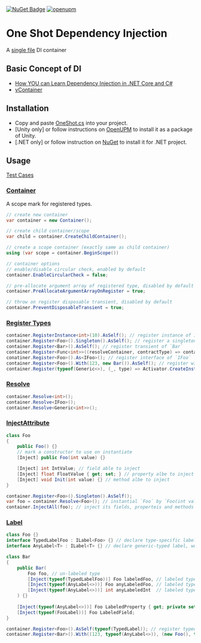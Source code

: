 [![NuGet Badge](https://buildstats.info/nuget/OneShot)](https://www.nuget.org/packages/OneShot/)
[![openupm](https://img.shields.io/npm/v/com.quabug.one-shot-injection?label=openupm&registry_uri=https://package.openupm.com)](https://openupm.com/packages/com.quabug.one-shot-injection/)

# One Shot Dependency Injection
A [single file](Packages/com.quabug.one-shot-injection/OneShot.cs) DI container

## Basic Concept of DI
- [How YOU can Learn Dependency Injection in .NET Core and C#](https://softchris.github.io/pages/dotnet-di.html)
- [vContainer](https://vcontainer.hadashikick.jp/about/what-is-di)

## Installation
- Copy and paste [OneShot.cs](Packages/com.quabug.one-shot-injection/OneShot.cs) into your project.
- [Unity only] or follow instructions on [OpenUPM](https://openupm.com/packages/com.quabug.one-shot-injection) to install it as a package of Unity.
- [.NET only] or follow instruction on [NuGet](https://www.nuget.org/packages/OneShot/) to install it for .NET project.

## Usage
[Test Cases](Assets/Tests)

### [Container](Packages/com.quabug.one-shot-injection/OneShot.cs#L39)
A scope mark for registered types.

``` c#
// create new container
var container = new Container();

// create child container/scope
var child = container.CreateChildContainer();

// create a scope container (exactly same as child container)
using (var scope = container.BeginScope())

// container options
// enable/disable circular check, enabled by default
container.EnableCircularCheck = false;

// pre-allocate argument array of registered type, disabled by default
container.PreAllocateArgumentArrayOnRegister = true;

// throw on register disposable transient, disabled by default
container.PreventDisposableTransient = true;
```

### [Register Types](Packages/com.quabug.one-shot-injection/OneShot.cs#L147)
``` c#
container.RegisterInstance<int>(10).AsSelf(); // register instance of int
container.Register<Foo>().Singleton().AsSelf(); // register a singleton of `Foo`
container.Register<Bar>().AsSelf(); // register transient of `Bar`
container.Register<Func<int>>((resolveContainer, contractType) => container.Resolve<Foo>().GetIntValue).AsSelf(); // register `Func<int>`
conatiner.Register<Foo>().As<IFoo>(); // register interface of `IFoo`
container.Register<Foo>().With(123, new Bar()).AsSelf(); // register with certain instances
container.Register(typeof(Generic<>), (_, type) => Activator.CreateInstance(type)).As(typeof(Generic<>)); // register generic type
```

### [Resolve](Packages/com.quabug.one-shot-injection/OneShot.cs#L88)
``` c#
container.Resolve<int>();
container.Resolve<IFoo>();
container.Resolve<Generic<int>>();
```

### [InjectAttribute](Packages/com.quabug.one-shot-injection/OneShot.cs#L291)
``` c#
class Foo
{
    public Foo() {}
    // mark a constructor to use on instantiate
    [Inject] public Foo(int value) {}

    [Inject] int IntValue; // field able to inject
    [Inject] float FloatValue { get; set; } // property albe to inject
    [Inject] void Init(int value) {} // method albe to inject
}

container.Register<Foo>().Singleton().AsSelf();
var foo = container.Resolve<Foo>(); // instantial `Foo` by `Foo(int value)`
container.InjectAll(foo); // inject its fields, properteis and methods
```

### [Label](Packages/com.quabug.one-shot-injection/OneShot.cs#L298)
``` c#
class Foo {}
interface TypedLabelFoo : ILabel<Foo> {} // declare type-specific label, will throw on labeling other type
interface AnyLabel<T> : ILabel<T> {} // declare generic-typed label, works on any types

class Bar
{
    public Bar(
        Foo foo, // un-labeled type
        [Inject(typeof(TypedLabelFoo))] Foo labeledFoo, // labeled type with type-specific label
        [Inject(typeof(AnyLabel<>))] Foo anyLabeledFoo, // labeled type
        [Inject(typeof(AnyLabel<>))] int anyLabeledInt  // labeled type
    ) {}
    
    [Inject(typeof(AnyLabel<>))] Foo LabeledProperty { get; private set; }
    [Inject(typeof(FooLabel))] Foo LabeledField;
}

container.Register<Foo>().AsSelf(typeof(TypedLabel)); // register typed label foo
container.Register<Bar>().With((123, typeof(AnyLabel<>)), (new Foo(), typeof(AnyLabel<>))).AsSelf(); // register additional-labeled instances
```
